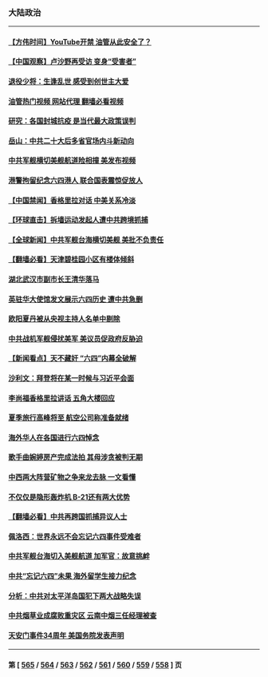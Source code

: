 ### 大陆政治
---
#### [【方伟时间】YouTube开禁 油管从此安全了？](../../pages/ncid277/n14010487.md?06060045) 
#### [【中国观察】卢沙野再受访 变身“受害者”](../../pages/ncid277/n14010155.md?06060045) 
#### [退役少将：生逢乱世 感受到创世主大爱](../../pages/ncid277/n14007940.md?06060045) 
#### [油管热门视频 网站代理 翻墙必看视频](http://138.2.39.72:81/youtube.html?epic-marker?06060045)
#### [研究：各国封城抗疫 是当代最大政策误判](../../pages/ncid277/n14010427.md?06060045) 
#### [岳山：中共二十大后多省官场内斗新动向](../../pages/ncid277/n14010293.md?06060045) 
#### [中共军舰横切美舰航道险相撞 美发布视频](../../pages/ncid277/n14010355.md?06060045) 
#### [港警拘留纪念六四港人 联合国表震惊促放人](../../pages/ncid277/n14010296.md?06060045) 
#### [【中国禁闻】香格里拉对话 中美关系冷淡](../../pages/ncid277/n14010311.md?06060045) 
#### [【环球直击】拆墙运动发起人遭中共跨境抓捕](../../pages/ncid277/n14010310.md?06060045) 
#### [【全球新闻】中共军舰台海横切美舰 美批不负责任](../../pages/ncid277/n14010223.md?06060045) 
#### [【翻墙必看】天津碧桂园小区有楼体倾斜](../../pages/ncid277/n14009965.md?06060045) 
#### [湖北武汉市副市长王清华落马](../../pages/ncid277/n14010184.md?06060045) 
#### [英驻华大使馆发文展示六四历史 遭中共急删](../../pages/ncid277/n14010095.md?06060045) 
#### [欧阳夏丹被从央视主持人名单中剔除](../../pages/ncid277/n14010096.md?06060045) 
#### [中共战机军舰侵扰美军 美议员促政府反胁迫](../../pages/ncid277/n14009969.md?06060045) 
#### [【新闻看点】天不藏奸 “六四”内幕全破解](../../pages/ncid277/n14009895.md?06060045) 
#### [沙利文：拜登将在某一时候与习近平会面](../../pages/ncid277/n14009832.md?06060045) 
#### [李尚福香格里拉讲话 五角大楼回应](../../pages/ncid277/n14009782.md?06060045) 
#### [夏季旅行高峰将至 航空公司称准备就绪](../../pages/ncid277/n14009816.md?06060045) 
#### [海外华人在各国进行六四悼念](../../pages/ncid277/n14009720.md?06060045) 
#### [歌手曲婉婷房产完成法拍 其母涉贪被判无期](../../pages/ncid277/n14009719.md?06060045) 
#### [中西两大阵营矿物之争来龙去脉 一文看懂](../../pages/ncid277/n14009390.md?06060045) 
#### [不仅仅是隐形轰炸机 B-21还有两大优势](../../pages/ncid277/n14008440.md?06060045) 
#### [【翻墙必看】中共再跨国抓捕异议人士](../../pages/ncid277/n14009577.md?06060045) 
#### [佩洛西：世界永远不会忘记六四事件受难者](../../pages/ncid277/n14009579.md?06060045) 
#### [中共军舰台海切入美舰航道 加军官：故意挑衅](../../pages/ncid277/n14009530.md?06060045) 
#### [中共“忘记六四”未果 海外留学生接力纪念](../../pages/ncid277/n14009468.md?06060045) 
#### [分析：中共对太平洋岛国犯下两大战略失误](../../pages/ncid277/n14009494.md?06060045) 
#### [中共烟草业成腐败重灾区 云南中烟三任经理被查](../../pages/ncid277/n14009499.md?06060045) 
#### [天安门事件34周年 美国务院发表声明](../../pages/ncid277/n14009466.md?06060045) 

---
#### 第 [ [565](./565.md?06060045) / [564](./564.md?06060045) / [563](./563.md?06060045) / [562](./562.md?06060045) / [561](./561.md?06060045) / [560](./560.md?06060045) / [559](./559.md?06060045) / [558](./558.md?06060045) ] 页
